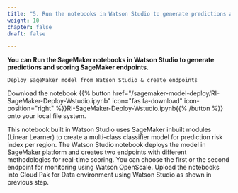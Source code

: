 ```yaml
---
title: "5. Run the notebooks in Watson Studio to generate predictions and endpoints"
weight: 10
chapter: false
draft: false

---
```


**You can Run the SageMaker notebooks in Watson Studio to generate predictions and scoring SageMaker endpoints.**

`Deploy SageMaker model from Watson Studio & create endpoints`

Download the notebook {{% button href="/sagemaker-model-deploy/RI-SageMaker-Deploy-Wstudio.ipynb" icon="fas fa-download" icon-position="right" %}}RI-SageMaker-Deploy-Wstudio.ipynb{{% /button %}} onto your local file system.

This notebook built in Watson Studio uses SageMaker inbuilt modules (Linear Learner) to create a multi-class classifier model for prediction risk index per region. The Watson Studio notebook deploys the model in SageMaker platform and creates two endpoints with different methodologies for real-time scoring. You can choose the first or the second endpoint for monitoring using Watson OpenScale. Upload the notebooks into Cloud Pak for Data environment using Watson Studio as shown in previous step.
